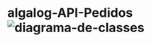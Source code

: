 # algalog-API-Pedidos![diagrama-de-classes](https://user-images.githubusercontent.com/105522376/191101065-d3e26dc4-e831-4fee-9172-059df0f5368a.png)
